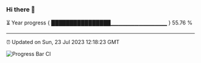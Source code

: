 ### Hi there 👋

⏳ Year progress { ████████████████▁▁▁▁▁▁▁▁▁▁▁▁▁▁ } 55.76 %

---

⏰ Updated on Sun, 23 Jul 2023 12:18:23 GMT

![Progress Bar CI](https://github.com/liununu/liununu/workflows/Progress%20Bar%20CI/badge.svg)

